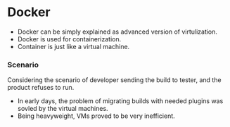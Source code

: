 # Docker

- Docker can be simply explained as advanced version of virtulization.
- Docker is used for containerization.
- Container is just like a virtual machine.


### Scenario
Considering the scenario of developer sending the build to tester, and the product refuses to run.

- In early days, the problem of migrating builds with needed plugins was sovled by the virtual machines.
- Being heavyweight, VMs proved to be very inefficient.